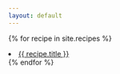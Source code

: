 ```yaml
---
layout: default
---
```


{% for recipe in site.recipes %}
<li><span><a href="{{ recipe.url }}">{{ recipe.title }}</a></li>
{% endfor %}
